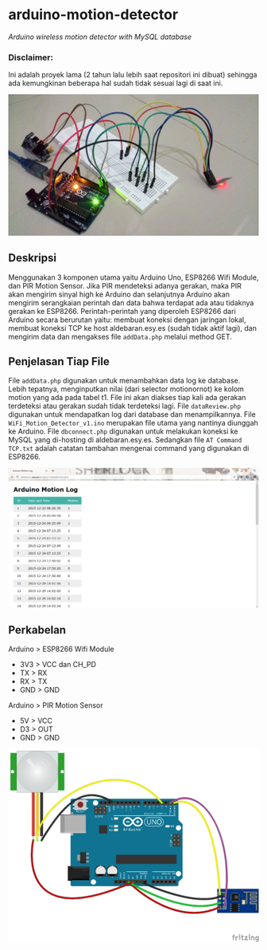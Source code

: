 # arduino-motion-detector
<i>Arduino wireless motion detector with MySQL database</i>

### Disclaimer:
Ini adalah proyek lama (2 tahun lalu lebih saat repositori ini dibuat) sehingga ada kemungkinan beberapa hal sudah tidak sesuai lagi di saat ini.

<p align="center"><img src="https://github.com/rifqitama16/arduino-motion-detector/blob/master/resource/P_20151230_005805.jpg"></p>

## Deskripsi
Menggunakan 3 komponen utama yaitu Arduino Uno, ESP8266 Wifi Module, dan PIR Motion Sensor. Jika PIR mendeteksi adanya gerakan, maka PIR akan mengirim sinyal high ke Arduino dan selanjutnya Arduino akan mengirim serangkaian perintah dan data bahwa terdapat ada atau tidaknya gerakan ke ESP8266. Perintah-perintah yang diperoleh ESP8266 dari Arduino secara berurutan yaitu: membuat koneksi dengan jaringan lokal, membuat koneksi TCP ke host aldebaran.esy.es (sudah tidak aktif lagi), dan mengirim data dan mengakses file `addData.php` melalui method GET.

## Penjelasan Tiap File
File `addData.php` digunakan untuk menambahkan data log ke database. Lebih tepatnya, menginputkan nilai (dari selector motionornot) ke kolom motion yang ada pada tabel t1. File ini akan diakses tiap kali ada gerakan terdeteksi atau gerakan sudah tidak terdeteksi lagi. File `dataReview.php` digunakan untuk mendapatkan log dari database dan menampilkannya. File `WiFi_Motion_Detector_v1.ino` merupakan file utama yang nantinya diunggah ke Arduino. File `dbconnect.php` digunakan untuk melakukan koneksi ke MySQL yang di-hosting di aldebaran.esy.es. Sedangkan file `AT Command TCP.txt` adalah catatan tambahan mengenai command yang digunakan di ESP8266.

<p align="center"><img src="https://github.com/rifqitama16/arduino-motion-detector/blob/master/resource/1-motionLog.png"></p>

## Perkabelan
Arduino > ESP8266 Wifi Module
* 3V3 > VCC dan CH_PD
* TX > RX
* RX > TX
* GND > GND

Arduino > PIR Motion Sensor
* 5V > VCC
* D3 > OUT
* GND > GND

<p align="center"><img src="https://github.com/rifqitama16/arduino-motion-detector/blob/master/resource/Motion-Sensor-With-ESP8266-Schematics.png"></p>
